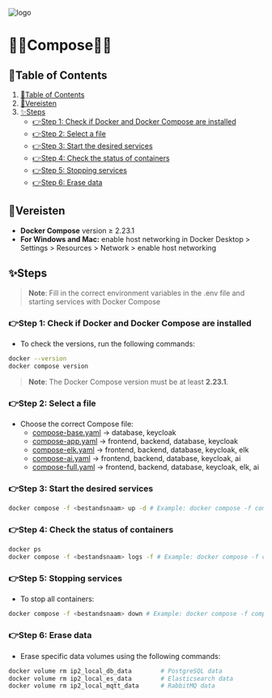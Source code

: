 ![logo](https://eliasdh.com/assets/media/images/logo-github.png)
# 💙🤍Compose🤍💙

## 📘Table of Contents

1. [📘Table of Contents](#📘table-of-contents)
2. [📝Vereisten](#📝vereisten)
3. [✨Steps](#✨steps)
      - [👉Step 1: Check if Docker and Docker Compose are installed](#👉step-1-check-if-docker-and-docker-compose-are-installed)
      - [👉Step 2: Select a file](#👉step-2-select-a-file)
      - [👉Step 3: Start the desired services](#👉step-3-start-the-desired-services)
      - [👉Step 4: Check the status of containers](#👉step-4-check-the-status-of-containers)
      - [👉Step 5: Stopping services](#👉step-5-stopping-services)
      - [👉Step 6: Erase data](#👉step-6-erase-data)

## 📝Vereisten
- **Docker Compose** version ≥ 2.23.1
- **For Windows and Mac:** enable host networking in Docker Desktop > Settings > Resources > Network > enable host networking

## ✨Steps

> **Note**: Fill in the correct environment variables in the .env file and starting services with Docker Compose

### 👉Step 1: Check if Docker and Docker Compose are installed

- To check the versions, run the following commands:

```bash
docker --version
docker compose version
```

> **Note**: The Docker Compose version must be at least **2.23.1**.

### 👉Step 2: Select a file

- Choose the correct Compose file:
   - [compose-base.yaml](/Compose/compose-base.yaml) -> database, keycloak
   - [compose-app.yaml](/Compose/compose-app.yaml) -> frontend, backend, database, keycloak
   - [compose-elk.yaml](/Compose/compose-elk.yaml) -> frontend, backend, database, keycloak, elk
   - [compose-ai.yaml](/Compose/compose-ai.yaml) -> frontend, backend, database, keycloak, ai
   - [compose-full.yaml](/Compose/compose-full.yaml) -> frontend, backend, database, keycloak, elk, ai

### 👉Step 3: Start the desired services

```bash
docker compose -f <bestandsnaam> up -d # Example: docker compose -f compose-full.yml up -d
```

### 👉Step 4: Check the status of containers

```bash
docker ps
docker compose -f <bestandsnaam> logs -f # Example: docker compose -f compose-full.yml logs
```

### 👉Step 5: Stopping services

- To stop all containers:
```bash
docker compose -f <bestandsnaam> down # Example: docker compose -f compose-full.yml down
```

### 👉Step 6: Erase data

- Erase specific data volumes using the following commands:
```bash
docker volume rm ip2_local_db_data        # PostgreSQL data
docker volume rm ip2_local_es_data        # Elasticsearch data
docker volume rm ip2_local_mqtt_data      # RabbitMQ data
```